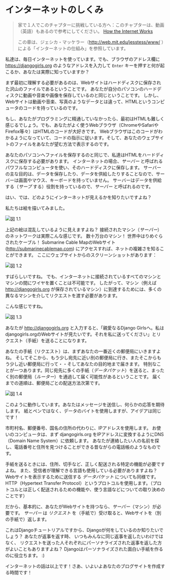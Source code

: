 # インターネットのしくみ

> 家で１人でこのチャプターに挑戦している方へ：このチャプターは、動画（英語）もあるので参考にしてください。 [How the Internet Works](https://www.youtube.com/watch?v=oM9yAA09wdc)
> 
> この章は、ジェシカ・マッケラー（http://web.mit.edu/jesstess/www/ ）による「インターネットの仕組み」を参照しています。

私達は、毎日インターネットを使っています。でも、ブラウザのアドレス欄に https://djangogirls.org のようなアドレスを入力して `Enter` キーを押すと何が起こるか、あなたは実際に知っていますか？

まず最初に理解する必要があるのは、Webサイトはハードディスクに保存された沢山のファイルであるということです。 あなたが自分のパソコンのハードディスクに動画や音楽や画像を保存しているのと同じということです。 しかし、Webサイトは動画や音楽、写真のようなデータとは違って、HTMLというコンピュータのコードを持っているのです。

もし、あなたがプログラミングに精通していなかったら、最初はHTMLも難しく感じるでしょう。でも、あなたがよく使うWebブラウザ（ChromeやSafariやFirefox等々）はHTMLのコードが大好きです。 Webブラウザはこのコードがわかるようになっていて、コードの指示に従います。そして、あなたのウェブサイトのファイルをあなたが望む方法で表示するのです。

あなたのパソコンへファイルを保存するのと同じで、私達はHTMLをハードディスクに保存する必要があります。 インターネットの場合、*サーバー* と呼ばれるパワフルなコンピュータを使い、そのハードディスクに保存します。 サーバーの主な目的は、データを保存したり、データを供給したりすることなので、サーバーは画面やマウス、キーボードを持っていません。 サーバーはデータを供給する（*サーブ* する）役割を持っているので、*サーバー* と呼ばれるのです。

はい、では、どのようにインターネットが見えるかを知りたいですよね？

私たちは絵を描いてみました。

![図 1.1](images/internet_1.png)

上記の絵は混乱しているように見えますよね？ 接続されたマシン（*サーバー*）のネットワークは実際こんな感じです。 数十万台のマシン！ 世界中はりめぐらされたケーブル！ Submarine Cable MapのWebサイト (http://submarinecablemap.com) にアクセスすれば、ネットの複雑さを知ることができます。 ここにウェブサイトからのスクリーンショットがあります：

![図 1.2](images/internet_3.png)

すばらしいですね。 でも、インターネットに接続されているすべてのマシンとマシンの間にワイヤを置くことは不可能です。 したがって、マシン（例えば http://djangogirls.org が保存されているマシン）に到達するためには、多くの異なるマシンを介してリクエストを渡す必要があります。

こんな感じですね。

![図 1.3](images/internet_2.png)

あなたが http://djangogirls.org と入力すると、「親愛なるDjango Girlsへ。私はdjangogirls.orgのWebサイトが見たいです。それを私に送ってください」とリクエスト（手紙）を送ることになります。

あなたの手紙（リクエスト）は、まずあなたの一番近くの郵便局にいきますよね。 そしてそこから、もう少し宛先に近い別の郵便局に行き、またそこからもう少し近い郵便局に行って・・そしてあなたの目的地まで届きます。 特別なことが一つあります。同じ宛先に多くの手紙（*データパケット*）を送ると、まったく別の郵便局（*ルーター*）を通過して届く可能性があるということです。 届くまでの道順は、郵便局ごとの配送方法次第です。

![図 1.4](images/internet_4.png)

このように動作しています。あなたはメッセージを送信し、何らかの応答を期待します。 紙とペンではなく、データのバイトを使用しますが、アイデアは同じです！

市町村名、郵便番号、国名の住所の代わりに、IPアドレスを使用します。 お使いのコンピュータは、まず djangogirls.org をIPアドレスに変換するようにDNS（Domain Name System）に依頼します。 あなたが連絡したい人の名前を探し、電話番号と住所を見つけることができる昔ながらの電話帳のようなものです。

手紙を送るときには、住所、切手など、正しく配送される特定の機能が必要ですよね。 また、受信者が理解できる言語も使用している必要がありますよね？ Webサイトを表示するために送信する *データパケット* についても同様です。 HTTP（Hypertext Transfer Protocol）というプロトコルを使用します。（プロトコルとは正しく配送されるための機能や、使う言語などについての取り決めのことです）

だから、基本的に、あなたがWebサイトを持つなら、*サーバー*（マシン）が必要です。 *サーバー* は *リクエスト* を（手紙で）受け取ると、Webサイトを（別の手紙で）返します。

これはDjangoチュートリアルですから、Djangoが何をしているのか知りたいでしょう？ あなたが返事を返す時、 いつもみんなに同じ返事を返したいわけではなく、 リクエストを送った人それぞれにパーソナライズされた返事を返した方がよいこともありますよね？ Djangoはパーソナライズされた面白い手紙を作るのに役立ちます。 :)

インターネットの話は以上です！さあ、いよいよあなたのブログサイトを作成する時間です！